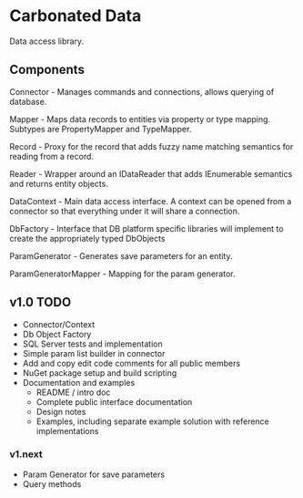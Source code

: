 # Carbonated Data
Data access library.

## Components

Connector - Manages commands and connections, allows querying of database.

Mapper - Maps data records to entities via property or type mapping. Subtypes are PropertyMapper and TypeMapper.

Record - Proxy for the record that adds fuzzy name matching semantics for reading from a record.

Reader - Wrapper around an IDataReader that adds IEnumerable semantics and returns entity objects.

DataContext - Main data access interface. A context can be opened from a connector so that everything under it will share a connection.

DbFactory - Interface that DB platform specific libraries will implement to create the appropriately typed DbObjects

ParamGenerator - Generates save parameters for an entity.

ParamGeneratorMapper - Mapping for the param generator.

## v1.0 TODO

* Connector/Context
* Db Object Factory
* SQL Server tests and implementation
* Simple param list builder in connector
* Add and copy edit code comments for all public members
* NuGet package setup and build scripting
* Documentation and examples
  * README / intro doc
  * Complete public interface documentation
  * Design notes
  * Examples, including separate example solution with reference implementations

### v1.next

* Param Generator for save parameters
* Query<dynamic> methods
